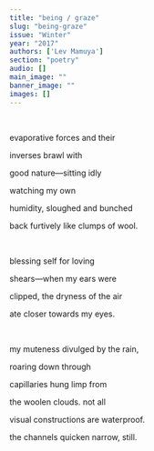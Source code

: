```yaml
---
title: "being / graze"
slug: "being-graze"
issue: "Winter"
year: "2017"
authors: ['Lev Mamuya']
section: "poetry"
audio: []
main_image: ""
banner_image: ""
images: []
---
```

 

 evaporative forces and their

 inverses brawl with

 good nature—sitting idly

 watching my own

 humidity, sloughed and bunched

 back furtively like clumps of wool.

  

 blessing self for loving

 shears—when my ears were

 clipped, the dryness of the air

 ate closer towards my eyes.

  

 my muteness divulged by the rain,

 roaring down through

 capillaries hung limp from

 the woolen clouds. not all

 visual constructions are waterproof.

 the channels quicken narrow, still.


